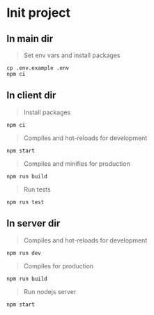 # Init project

## In main dir

> Set env vars and install packages

```
cp .env.example .env
npm ci
```

## In client dir

> Install packages

```
npm ci
```

> Compiles and hot-reloads for development

```
npm start
```

> Compiles and minifies for production

```
npm run build
```

> Run tests

```
npm run test
```

## In server dir

> Compiles and hot-reloads for development

```
npm run dev
```

> Compiles for production

```
npm run build
```

> Run nodejs server

```
npm start
```
